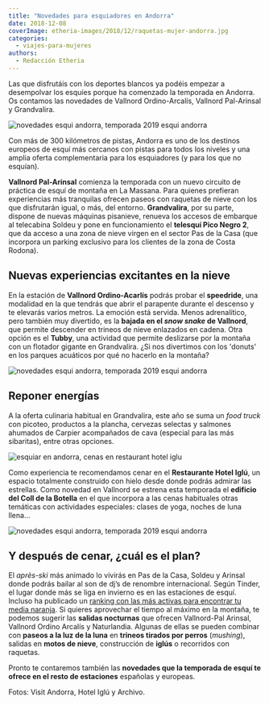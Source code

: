 ```yaml
---
title: "Novedades para esquiadores en Andorra"
date: 2018-12-08
coverImage: etheria-images/2018/12/raquetas-mujer-andorra.jpg
categories: 
  - viajes-para-mujeres
authors: 
  - Redacción Etheria
---
```


Las que disfrutáis con los deportes blancos ya podéis empezar a desempolvar los esquíes 
porque ha comenzado la temporada en Andorra. Os contamos las novedades de Vallnord 
Ordino-Arcalís, Vallnord Pal-Arinsal y Grandvalira. 

![novedades esqui andorra, temporada 2019 esqui andorra](etheria-images/2018/12/raquetas-mujer-andorra-1024x577.jpg)

Con más de 300 kilómetros de pistas, Andorra es uno de los destinos europeos de esquí 
más cercanos con pistas para todos los niveles y una amplia oferta complementaria para 
los esquiadores (y para los que no esquían). 

**Vallnord Pal-Arinsal** comienza la temporada con un nuevo circuito de práctica de 
esquí de montaña en La Massana. Para quienes prefieran experiencias más tranquilas 
ofrecen paseos con raquetas de nieve con los que disfrutarán igual, o más, del entorno. 
**Grandvalira**, por su parte, dispone de nuevas máquinas pisanieve, renueva los accesos 
de embarque al telecabina Soldeu y pone en funcionamiento el **telesquí Pico Negro 2**, 
que da acceso a una zona de nieve virgen en el sector Pas de la Casa (que incorpora un 
parking exclusivo para los clientes de la zona de Costa Rodona). 

## Nuevas experiencias excitantes en la nieve

En la estación de **Vallnord Ordino-Acarlís** podrás probar el **speedride**, una 
modalidad en la que tendrás que abrir el parapente durante el descenso y te elevarás 
varios metros. La emoción está servida. Menos adrenalítico, pero también muy divertido, 
es la **bajada en el _snow snake_ de Vallnord**, que permite descender en trineos de 
nieve enlazados en cadena. Otra opción es el **Tubby**, una actividad que permite 
deslizarse por la montaña con un flotador gigante en Grandvalira. ¿Si nos divertimos con 
los 'donuts' en los parques acuáticos por qué no hacerlo en la montaña? 

![novedades esqui andorra, temporada 2019 esqui andorra](etheria-images/2018/12/esqui-en-andorra-1024x765.jpg)

## Reponer energías

A la oferta culinaria habitual en Grandvalira, este año se suma un _food truck_ con 
picoteo, productos a la plancha, cervezas selectas y salmones ahumados de Carpier 
acompañados de cava (especial para las más sibaritas), entre otras opciones. 

![esquiar en andorra, cenas en restaurant hotel iglu](etheria-images/2018/12/restaurante-hotel-iglu-interior-1024x683.jpg "© Restaurante Hotel Iglú (Andorra)")

Como experiencia te recomendamos cenar en el **Restaurante Hotel Iglú**, un espacio 
totalmente construido con hielo desde donde podrás admirar las estrellas. Como novedad 
en Vallnord se estrena esta temporada el **edificio del Coll de la Botella** en el que 
incorpora a las cenas habituales otras temáticas con actividades especiales: clases de 
yoga, noches de luna llena... 

![novedades esqui andorra, temporada 2019 esqui andorra](etheria-images/2018/12/esqui-mujeres-andorra-1024x683.jpg)

## Y después de cenar, ¿cuál es el plan?

El _après-ski_ más animado lo vivirás en Pas de la Casa, Soldeu y Arinsal donde podrás 
bailar al son de dj’s de renombre internacional. Según Tinder, el lugar donde más se 
liga en invierno es en las estaciones de esquí. Incluso ha publicado un [ranking con las 
más activas para encontrar tu media 
naranja](https://etheriamagazine.com/2018/12/01/donde-ligar-en-invierno-segun-tinder/). 
Si quieres aprovechar el tiempo al máximo en la montaña, te podemos sugerir las 
**salidas nocturnas** que ofrecen Vallnord-Pal Arinsal, Vallnord Ordino Arcalís y 
Naturlandia. Algunas de ellas se pueden combinar con **paseos a la luz de la luna** en 
**trineos tirados por perros** (_mushing_), salidas en **motos de nieve**, construcción 
de **iglús** o recorridos con raquetas. 

Pronto te contaremos también las **novedades que la temporada de esquí te ofrece en el 
resto de estaciones** españolas y europeas. 

Fotos: Visit Andorra, Hotel Iglú y Archivo.
